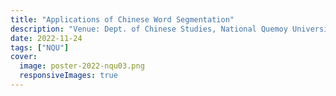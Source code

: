 ```yaml
---
title: "Applications of Chinese Word Segmentation"
description: "Venue: Dept. of Chinese Studies, National Quemoy University"
date: 2022-11-24
tags: ["NQU"]
cover:
  image: poster-2022-nqu03.png
  responsiveImages: true
---
```


